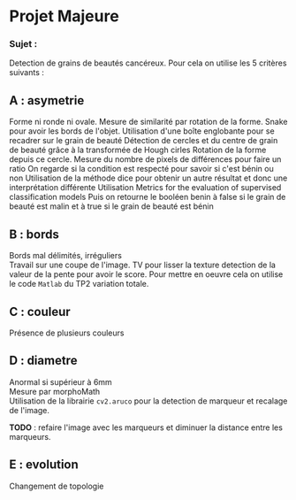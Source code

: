 # **Projet Majeure**

### Sujet : 
Detection de grains de beautés cancéreux.
Pour cela on utilise les 5 critères suivants :


## A : asymetrie
Forme ni ronde ni ovale.
Mesure de similarité par rotation de la forme.
Snake pour avoir les bords de l'objet.
Utilisation d'une boîte englobante pour se recadrer sur le grain de beauté
Détection de cercles et du centre de grain de beauté grâce à la transformée de Hough cirles
Rotation de la forme depuis ce cercle.
Mesure du nombre de pixels de différences pour faire un ratio 
On regarde si la condition est respecté pour savoir si c'est bénin ou non
Utilisation de la méthode dice pour obtenir un autre résultat et donc une interprétation différente
Utilisation Metrics for the evaluation of supervised classification models
Puis on retourne le booléen benin à false si le grain de beauté est malin et à true si le grain de beauté est bénin
## B : bords
Bords mal délimités, irréguliers \
Travail sur une coupe de l'image. 
TV pour lisser la texture 
detection de la valeur de la pente pour avoir le score. Pour mettre en oeuvre cela on utilise le code `Matlab` du TP2 variation totale.


## C : couleur
Présence de plusieurs couleurs 

## D : diametre
Anormal si supérieur à 6mm \
Mesure par morphoMath \
Utilisation de la librairie `cv2.aruco` pour la detection de marqueur et recalage de l'image. 

**TODO** : refaire l'image avec les marqueurs et diminuer la distance entre les marqueurs. 

## E : evolution
Changement de topologie 
